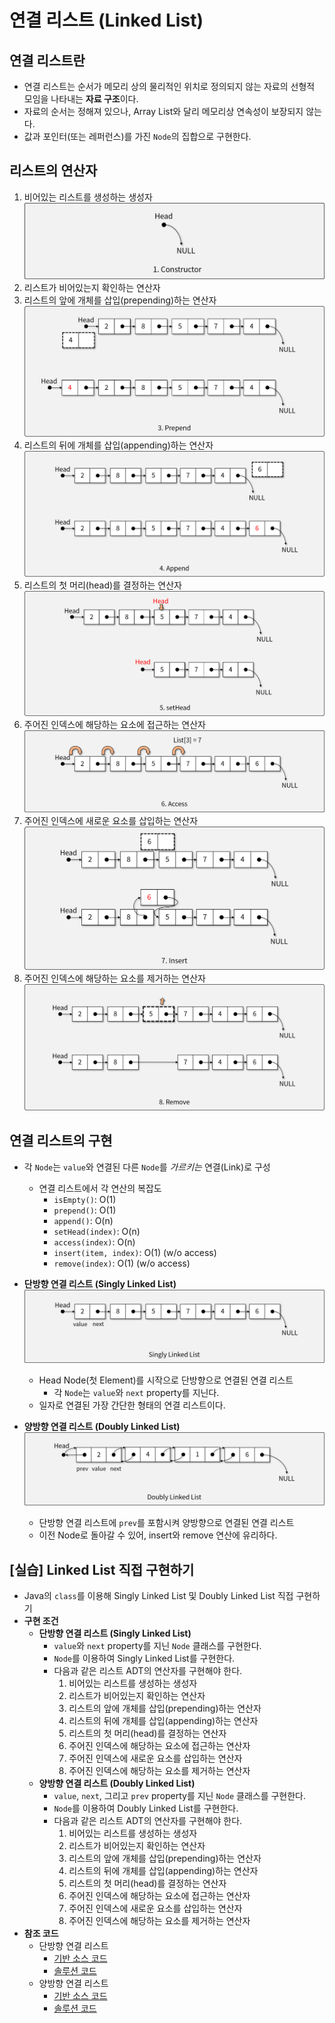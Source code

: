 # 연결 리스트 (Linked List)

## 연결 리스트란

- 연결 리스트는 순서가 메모리 상의 물리적인 위치로 정의되지 않는 자료의 선형적 모임을 나타내는 **자료 구조**이다.
- 자료의 순서는 정해져 있으나, Array List와 달리 메모리상 연속성이 보장되지 않는다.
- 값과 포인터(또는 레퍼런스)를 가진 `Node`의 집합으로 구현한다.

## 리스트의 연산자

1. 비어있는 리스트를 생성하는 생성자
![constructor](img/1.png)
1. 리스트가 비어있는지 확인하는 연산자
1. 리스트의 앞에 개체를 삽입(prepending)하는 연산자
![prepend](img/2.png)
1. 리스트의 뒤에 개체를 삽입(appending)하는 연산자
![append](img/3.png)
1. 리스트의 첫 머리(head)를 결정하는 연산자
![setHead](img/4.png)
1. 주어진 인덱스에 해당하는 요소에 접근하는 연산자
![access](img/5.png)
1. 주어진 인덱스에 새로운 요소를 삽입하는 연산자
![insert](img/6.png)
1. 주어진 인덱스에 해당하는 요소를 제거하는 연산자
![remove](img/7.png)

## 연결 리스트의 구현

- 각 `Node`는 `value`와 연결된 다른 `Node`를 *가르키는* 연결(Link)로 구성
  - 연결 리스트에서 각 연산의 복잡도
    - `isEmpty()`: O(1)
    - `prepend()`: O(1)
    - `append()`: O(n)
    - `setHead(index)`: O(n)
    - `access(index)`: O(n)
    - `insert(item, index)`: O(1) (w/o access)
    - `remove(index)`: O(1) (w/o access)

- **단방향 연결 리스트 (Singly Linked List)**
![Singly Linked List](img/8.png)
  - Head Node(첫 Element)를 시작으로 단방향으로 연결된 연결 리스트
    - 각 `Node`는 `value`와 `next` property를 지닌다.
  - 일자로 연결된 가장 간단한 형태의 연결 리스트이다.

- **양방향 연결 리스트 (Doubly Linked List)**
![Doubly Linked List](img/9.png)
  - 단방향 연결 리스트에 `prev`를 포함시켜 양방향으로 연결된 연결 리스트
  - 이전 Node로 돌아갈 수 있어, insert와 remove 연산에 유리하다.

## [실습] Linked List 직접 구현하기

- Java의 `class`를 이용해 Singly Linked List 및 Doubly Linked List 직접 구현하기
- **구현 조건**
  - **단방향 연결 리스트 (Singly Linked List)**
    - `value`와 `next` property를 지닌 `Node` 클래스를 구현한다.
    - `Node`를 이용하여 Singly Linked List를 구현한다.
    - 다음과 같은 리스트 ADT의 연산자를 구현해야 한다.
      1. 비어있는 리스트를 생성하는 생성자
      1. 리스트가 비어있는지 확인하는 연산자
      1. 리스트의 앞에 개체를 삽입(prepending)하는 연산자
      1. 리스트의 뒤에 개체를 삽입(appending)하는 연산자
      1. 리스트의 첫 머리(head)를 결정하는 연산자
      1. 주어진 인덱스에 해당하는 요소에 접근하는 연산자
      1. 주어진 인덱스에 새로운 요소를 삽입하는 연산자
      1. 주어진 인덱스에 해당하는 요소를 제거하는 연산자
  - **양방향 연결 리스트 (Doubly Linked List)**
    - `value`, `next`, 그리고 `prev` property를 지닌 `Node` 클래스를 구현한다.
    - `Node`를 이용하여 Doubly Linked List를 구현한다.
    - 다음과 같은 리스트 ADT의 연산자를 구현해야 한다.
      1. 비어있는 리스트를 생성하는 생성자
      1. 리스트가 비어있는지 확인하는 연산자
      1. 리스트의 앞에 개체를 삽입(prepending)하는 연산자
      1. 리스트의 뒤에 개체를 삽입(appending)하는 연산자
      1. 리스트의 첫 머리(head)를 결정하는 연산자
      1. 주어진 인덱스에 해당하는 요소에 접근하는 연산자
      1. 주어진 인덱스에 새로운 요소를 삽입하는 연산자
      1. 주어진 인덱스에 해당하는 요소를 제거하는 연산자
- **참조 코드**
  - 단방향 연결 리스트
    - [기반 소스 코드](src/SLL/Before.java)
    - [솔루션 코드](src/SLL/After.java)
  - 양방향 연결 리스트
    - [기반 소스 코드](src/DLL/Before.java)
    - [솔루션 코드](src/DLL/After.java)
